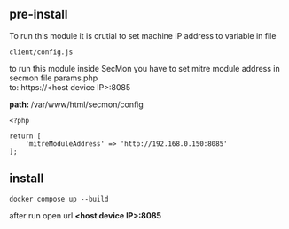 ## pre-install
To run this module it is crutial to set machine IP address to variable in file
```
client/config.js
```
to run this module inside SecMon you have to set mitre module address in secmon file params.php <br>
to:   https://\<host device IP\>:8085 

<b> path: </b> /var/www/html/secmon/config
```
<?php

return [
    'mitreModuleAddress' => 'http://192.168.0.150:8085'
];

```

## install
```
docker compose up --build
```
after run open url <b> \<host device IP\>:8085 </b>

